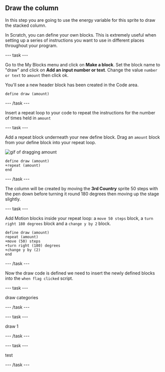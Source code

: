 ## Draw the column

In this step you are going to use the energy variable for this sprite to draw the stacked column.

In Scratch, you can define your own blocks. This is extremely useful when setting up a series of instructions you want to use in different places throughout your program. 

--- task ---

Go to the My Blocks menu and click on **Make a block**. Set the block name to "draw" and click on **Add an input number or text**. Change the value `number or text` to `amount` then click ok. 

You'll see a new header block has been created in the Code area.

```blocks3
define draw (amount)
```

--- /task ---

Insert a repeat loop to your code to repeat the instructions for the number of times held in `amount`

--- task ---

Add a repeat block underneath your new define block. Drag an `amount` block from your define block into your repeat loop.

![gif of dragging amount](images/drag-amount.gif)

```blocks3
define draw (amount)
+repeat (amount)
end
```

--- /task ---

The column will be created by moving the **3rd Country** sprite 50 steps with the pen down before turning it round 180 degrees then moving up the stage slightly.

--- task ---

Add Motion blocks inside your repeat loop: a `move 50 steps` block, a `turn right 180 degrees` block and a `change y by 2` block.

```blocks3
define draw (amount)
repeat (amount)
+move (50) steps
+turn right (180) degrees
+change y by (2)
end
```

--- /task ---

Now the draw code is defined we need to insert the newly defined blocks into the `when flag clicked` script. 

--- task ---

draw categories


--- /task ---

--- task ---

draw 1

--- /task ---

--- task ---

test

--- /task ---

